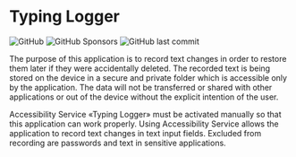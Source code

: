 # Typing Logger

![GitHub](https://img.shields.io/github/license/0bikenobi/TypingLogger)
![GitHub Sponsors](https://img.shields.io/github/sponsors/0bikenobi)
![GitHub last commit](https://img.shields.io/github/last-commit/0bikenobi/TypingLogger)

The purpose of this application is to record text changes in order to restore them later if they were accidentally deleted. The recorded text is being stored on the device in a secure and private folder which is accessible only by the application. The data will not be transferred or shared with other applications or out of the device without the explicit intention of the user.

Accessibility Service «Typing Logger» must be activated manually so that this application can work properly. Using Accessibility Service allows the application to record text changes in text input fields. Excluded from recording are passwords and text in sensitive applications.
